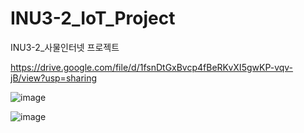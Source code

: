# INU3-2_IoT_Project
INU3-2_사물인터넷 프로젝트

https://drive.google.com/file/d/1fsnDtGxBvcp4fBeRKvXI5gwKP-vqv-jB/view?usp=sharing

![image](https://user-images.githubusercontent.com/47453097/142654254-7cc3e750-5831-4aa5-84e6-7ee6137d8d5e.png)

![image](https://user-images.githubusercontent.com/47453097/142654311-e57158d8-6b0a-4667-a27e-80416c72dc3c.png)
